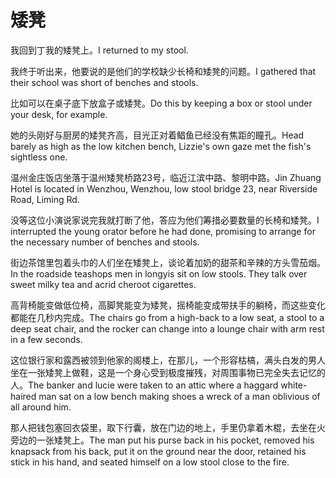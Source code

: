 # 矮凳

<p><span class="chinese">我回到丁我的矮凳上。</span><span class="english">I returned to my stool.</span></p>

<p><span class="chinese">我终于听出来，他要说的是他们的学校缺少长椅和矮凳的问题。</span><span class="english">I gathered that their school was short of benches and stools.</span></p>

<p><span class="chinese">比如可以在桌子底下放盒子或矮凳。</span><span class="english">Do this by keeping a box or stool under your desk, for example.</span></p>

<p><span class="chinese">她的头刚好与厨房的矮凳齐高，目光正对着鲳鱼已经没有焦距的瞳孔。</span><span class="english">Head barely as high as the low kitchen bench, Lizzie's own gaze met the fish's sightless one.</span></p>

<p><span class="chinese">温州金庄饭店坐落于温州矮凳桥路23号，临近江滨中路、黎明中路。</span><span class="english">Jin Zhuang Hotel is located in Wenzhou, Wenzhou, low stool bridge 23, near Riverside Road, Liming Rd.</span></p>

<p><span class="chinese">没等这位小演说家说完我就打断了他，答应为他们筹措必要数量的长椅和矮凳。</span><span class="english">I interrupted the young orator before he had done, promising to arrange for the necessary number of benches and stools.</span></p>

<p><span class="chinese">街边茶馆里包着头巾的人们坐在矮凳上，谈论着加奶的甜茶和辛辣的方头雪茄烟。</span><span class="english">In the roadside teashops men in longyis sit on low stools. They talk over sweet milky tea and acrid cheroot cigarettes.</span></p>

<p><span class="chinese">高背椅能变做低位椅，高脚凳能变为矮凳，摇椅能变成带扶手的躺椅，而这些变化都能在几秒内完成。</span><span class="english">The chairs go from a high-back to a low seat, a stool to a deep seat chair, and the rocker can change into a lounge chair with arm rest in a few seconds.</span></p>

<p><span class="chinese">这位银行家和露西被领到他家的阁楼上，在那儿，一个形容枯槁，满头白发的男人坐在一张矮凳上做鞋，这是一个身心受到极度摧残，对周围事物已完全失去记忆的人。</span><span class="english">The banker and lucie were taken to an attic where a haggard white-haired man sat on a low bench making shoes a wreck of a man oblivious of all around him.</span></p>

<p><span class="chinese">那人把钱包塞回衣袋里，取下行囊，放在门边的地上，手里仍拿着木棍，去坐在火旁边的一张矮凳上。</span><span class="english">The man put his purse back in his pocket, removed his knapsack from his back, put it on the ground near the door, retained his stick in his hand, and seated himself on a low stool close to the fire.</span></p>

